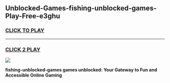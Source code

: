 
## Unblocked-Games-fishing-unblocked-games-Play-Free-e3ghu
<h3>
<a href="https://premium76.site?title=fishing-unblocked-games&ref=23A">CLICK TO PLAY</a></h3>
<hr>

<h3>
<a href="https://premium76.site?title=fishing-unblocked-games&ref=23A">CLICK 2 PLAY</a>
  
</h3>

<a href="https://premium76.site?title=fishing-unblocked-games&ref=23A"><img src="https://clearcache.store/games.png"></a>


**fishing-unblocked-games games unblocked: Your Gateway to Fun and Accessible Online Gaming**

